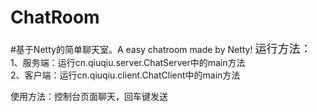 # ChatRoom
#基于Netty的简单聊天室。A easy chatroom made by Netty!
<font size="4">运行方法：</font><br>
1、服务端：运行cn.qiuqiu.server.ChatServer中的main方法<br>
2、客户端：运行cn.qiuqiu.client.ChatClient中的main方法<br>

使用方法：控制台页面聊天，回车键发送
